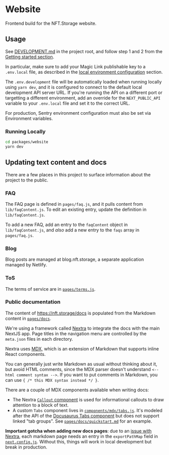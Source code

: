 # Website

Frontend build for the NFT.Storage website.

## Usage

See [DEVELOPMENT.md](../../DEVELOPMENT.md) in the project root, and follow step 1 and 2 from the [Getting started section](../../DEVELOPMENT.md#getting-started).

In particular, make sure to add your Magic Link publishable key to a `.env.local` file, as described in the [local environment configuration](../../DEVELOPMENT.md#local-environment-configuration) section.

The `.env.development` file will be automatically loaded when running locally using `yarn dev`, and it is configured to connect to the default local development API server URL. If you're running the API on a different port or targetting a different environment, add an override for the `NEXT_PUBLIC_API` variable to your `.env.local` file and set it to the correct URL.

For production, Sentry environment configuration must also be set via Environment variables.

### Running Locally

```bash
cd packages/website
yarn dev
```

## Updating text content and docs

There are a few places in this project to surface information about the project to the public.

### FAQ

The FAQ page is defined in `pages/faq.js`, and it pulls content from `lib/faqContent.js`. To edit an existing entry, update the definition in `lib/faqContent.js`.

To add a new FAQ, add an entry to the `faqContent` object in `lib/faqContent.js`, and _also_ add a new entry to the `faqs` array in `pages/faq.js`.

### Blog

Blog posts are managed at blog.nft.storage, a separate application managed by Netlify.

### ToS

The terms of service are in [`pages/terms.js`](./pages/terms.js).

### Public documentation

The content of https://nft.storage/docs is populated from the Markdown content in [`pages/docs`](./pages/docs).

We're using a framework called [Nextra](https://docs-nextra.kontenbase.com/) to integrate the docs with the main NextJS app. Page titles in the navigation menu are controlled by the `meta.json` files in each directory.

Nextra uses [MDX](https://docs-nextra.kontenbase.com/features/mdx), which is an extension of Markdown that supports inline React components.

You can generally just write Markdown as usual without thinking about it, but avoid HTML comments, since the MDX parser doesn't understand `<-- html comment syntax -->`. If you want to put comments in Markdown, you can use `{ /* this MDX syntax instead */ }`.

There are a couple of MDX components available when writing docs:

- The Nextra [`Callout` component](https://docs-nextra.kontenbase.com/themes/docs/callout) is used for informational callouts to draw attention to a block of text.
- A custom `Tabs` component lives in [`components/mdx/tabs.js`](./components/mdx/tabs.js). It's modeled after the API of the [Docusaurus Tabs component](https://docusaurus.io/docs/markdown-features/tabs) but does not support linked "tab groups". See [`pages/docs/quickstart.md`](./pages/docs/quickstart.md) for an example.

**Important gotcha when adding new docs pages**: due to an [issue with Nextra](https://github.com/shuding/nextra/issues/35), each markdown page needs an entry in the `exportPathMap` field in [`next.config.js`](./next.config.js). Without this, things will work in local development but break in production.
